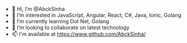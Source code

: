 - 👋 Hi, I’m @AbckSinha
- 👀 I’m interested in JavaScript, Angular, React, C#, Java, Ionic, Golang
- 🌱 I’m currently learning Dot Net, Golang
- 💞️ I’m looking to collaborate on latest technology
- 📫 I'm available at https://www.github.com/AbckSinha/

<!---
AbckSinha/AbckSinha is a ✨ special ✨ repository because its `README.md` (this file) appears on your GitHub profile.
You can click the Preview link to take a look at your changes.
--->
